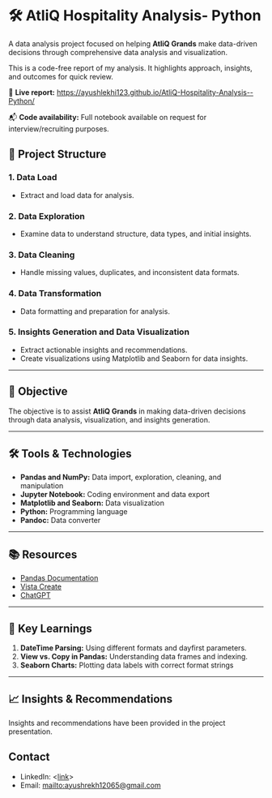 # 🛠️ AtliQ Hospitality Analysis- Python

A data analysis project focused on helping **AtliQ Grands** make data-driven decisions through comprehensive data analysis and visualization.

This is a code-free report of my analysis. It highlights approach, insights, and outcomes for quick review.

🔗 **Live report:** https://ayushlekhi123.github.io/AtliQ-Hospitality-Analysis--Python/

📬 **Code availability:** Full notebook available on request for interview/recruiting purposes.

## 📂 Project Structure

### 1. Data Load
- Extract and load data for analysis.

### 2. Data Exploration
- Examine data to understand structure, data types, and initial insights.

### 3. Data Cleaning
- Handle missing values, duplicates, and inconsistent data formats.

### 4. Data Transformation
- Data formatting and preparation for analysis.

### 5. Insights Generation and Data Visualization
- Extract actionable insights and recommendations.
- Create visualizations using Matplotlib and Seaborn for data insights.


---

## 🎯 Objective

The objective is to assist **AtliQ Grands** in making data-driven decisions through data analysis, visualization, and insights generation.

---

## 🛠️ Tools & Technologies

- **Pandas and NumPy:** Data import, exploration, cleaning, and manipulation
- **Jupyter Notebook:** Coding environment and data export
- **Matplotlib and Seaborn:** Data visualization
- **Python:** Programming language
- **Pandoc:** Data converter

---

## 📚 Resources

- [Pandas Documentation](https://pandas.pydata.org)
- [Vista Create](https://www.create.vista.com)
- [ChatGPT](https://www.chatgpt.com)

---

## 🚀 Key Learnings

1. **DateTime Parsing:** Using different formats and dayfirst parameters.
2. **View vs. Copy in Pandas:** Understanding data frames and indexing.
3. **Seaborn Charts:** Plotting data labels with correct format strings

---

## 📈 Insights & Recommendations

Insights and recommendations have been provided in the project presentation.

## Contact
- LinkedIn: <[link](https://www.linkedin.com/in/ayush-lekhi-148569239/)>
- Email: <mailto:ayushrekh12065@gmail.com>
